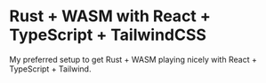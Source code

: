 # Rust + WASM with React + TypeScript + TailwindCSS
My preferred setup to get Rust + WASM playing nicely with React + TypeScript + Tailwind.
